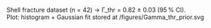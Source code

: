 Shell fracture dataset (n = 42) → Γ_thr = 0.82 ± 0.03 (95 % CI).  
Plot: histogram + Gaussian fit stored at /figures/Gamma_thr_prior.svg